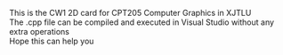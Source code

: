 This is the CW1 2D card for CPT205 Computer Graphics in XJTLU  
The .cpp file can be compiled and executed in Visual Studio without any extra operations  
Hope this can help you
